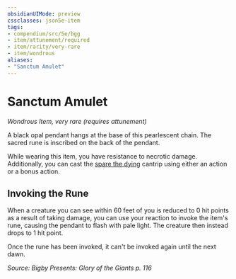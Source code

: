```yaml
---
obsidianUIMode: preview
cssclasses: json5e-item
tags:
- compendium/src/5e/bgg
- item/attunement/required
- item/rarity/very-rare
- item/wondrous
aliases: 
- "Sanctum Amulet"
---
```

# Sanctum Amulet
*Wondrous Item, very rare (requires attunement)*  


A black opal pendant hangs at the base of this pearlescent chain. The sacred rune is inscribed on the back of the pendant.

While wearing this item, you have resistance to necrotic damage. Additionally, you can cast the [spare the dying](compendium/spells/spare-the-dying.md) cantrip using either an action or a bonus action.

## Invoking the Rune

When a creature you can see within 60 feet of you is reduced to 0 hit points as a result of taking damage, you can use your reaction to invoke the item's rune, causing the pendant to flash with pale light. The creature then instead drops to 1 hit point.

Once the rune has been invoked, it can't be invoked again until the next dawn.

*Source: Bigby Presents: Glory of the Giants p. 116*